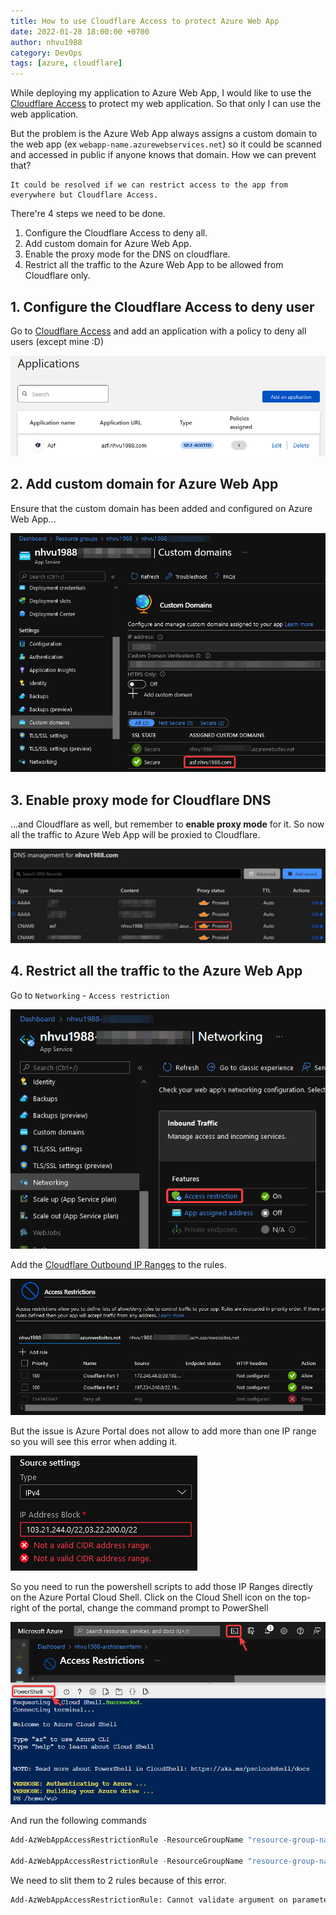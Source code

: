 ```yaml
---
title: How to use Cloudflare Access to protect Azure Web App
date: 2022-01-28 18:00:00 +0700
author: nhvu1988
category: DevOps
tags: [azure, cloudflare]
---
```


While deploying my application to Azure Web App, I would like to use the [Cloudflare Access](https://www.cloudflare.com/teams/access/) to protect my web application. So that only I can use the web application.

But the problem is the Azure Web App always assigns a custom domain to the web app (ex `webapp-name.azurewebservices.net`) so it could be scanned and accessed in public if anyone knows that domain. How we can prevent that?

    It could be resolved if we can restrict access to the app from everywhere but Cloudflare Access.

There're 4 steps we need to be done.

1. Configure the Cloudflare Access to deny all.
2. Add custom domain for Azure Web App.
3. Enable the proxy mode for the DNS on cloudflare.
4. Restrict all the traffic to the Azure Web App to be allowed from Cloudflare only.

## 1. Configure the Cloudflare Access to deny user

Go to [Cloudflare Access](https://dash.teams.cloudflare.com/) and add an application with a policy to deny all users (except mine :D)

![](/assets/img/posts/2022-01-28-18-17-46.png)

## 2. Add custom domain for Azure Web App

Ensure that the custom domain has been added and configured on Azure Web App...

![](/assets/img/posts/2022-01-28-17-19-50.png)

## 3. Enable proxy mode for Cloudflare DNS

...and Cloudflare as well, but remember to **enable proxy mode** for it. So now all the traffic to Azure Web App will be proxied to Cloudflare.

![](/assets/img/posts/2022-01-28-17-24-02.png)

## 4. Restrict all the traffic to the Azure Web App

Go to `Networking` - `Access restriction`

![](/assets/img/posts/2022-01-28-17-40-07.png)

Add the [Cloudflare Outbound IP Ranges](https://www.cloudflare.com/ips-v4) to the rules.

![](/assets/img/posts/2022-01-28-17-46-05.png)

But the issue is Azure Portal does not allow to add more than one IP range so you will see this error when adding it.

![](/assets/img/posts/2022-01-28-17-47-57.png)

So you need to run the powershell scripts to add those IP Ranges directly on the Azure Portal Cloud Shell. Click on the Cloud Shell icon on the top-right of the portal, change the command prompt to PowerShell

![](/assets/img/posts/2022-01-28-17-55-21.png)

And run the following commands

```powershell
Add-AzWebAppAccessRestrictionRule -ResourceGroupName "resource-group-name" -WebAppName "web-app-name" -Name "Cloudflare Part 1" -IpAddress "173.245.48.0/20,103.21.244.0/22,103.22.200.0/22,103.31.4.0/22,141.101.64.0/18,108.162.192.0/18,190.93.240.0/20,188.114.96.0/20" -Priority 100 -Action Allow

Add-AzWebAppAccessRestrictionRule -ResourceGroupName "resource-group-name" -WebAppName "web-app-name" -Name "Cloudflare Part 2" -IpAddress "197.234.240.0/22,198.41.128.0/17,162.158.0.0/15,104.16.0.0/13,104.24.0.0/14,172.64.0.0/13,131.0.72.0/22" -Priority 100 -Action Allow
```

We need to slit them to 2 rules because of this error.

```bash
Add-AzWebAppAccessRestrictionRule: Cannot validate argument on parameter 'IpAddress'. Only 8 ip addresses are allowed per rule
```
